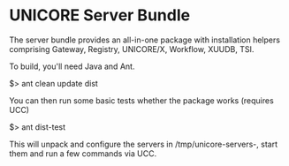 # UNICORE Server Bundle

The server bundle provides an all-in-one package with installation
helpers comprising Gateway, Registry, UNICORE/X, Workflow, XUUDB, TSI.


To build, you'll need Java and Ant.

  $> ant clean update dist

You can then run some basic tests whether the package works (requires UCC)

  $> ant dist-test


This will unpack and configure the servers in /tmp/unicore-servers-<VERSION>, start them and run a few commands via UCC.
